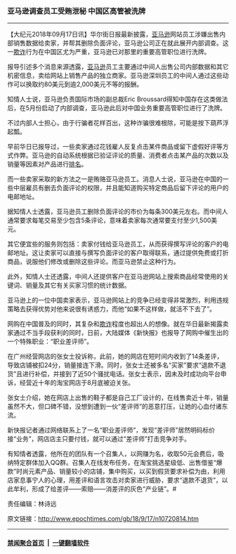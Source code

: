 ### 亚马逊调查员工受贿泄秘 中国区高管被洗牌
------------------------

<p>【大纪元2018年09月17日讯】华尔街日报最新披露，<a href="http://www.epochtimes.com/gb/tag/%E4%BA%9A%E9%A9%AC%E9%80%8A.html">亚马逊</a>网站员工涉嫌出售内部销售数据给卖家，并帮其删除负面评论，亚马逊公司正在就此展开内部调查。这一<a href="http://www.epochtimes.com/gb/tag/%E6%AC%BA%E8%AF%88.html">欺诈</a>行为在中国区尤为严重，亚马逊已对那里的重要高管职位进行洗牌。</p>
<p>报导引述多个消息来源透露，<a href="http://www.epochtimes.com/gb/tag/%E4%BA%9A%E9%A9%AC%E9%80%8A.html">亚马逊</a>员工主要通过中间人出售公司内部数据和其它机密信息，卖给网站上销售产品的独立商家。亚马逊深圳员工的中间人通过这些动作可以换取约80美元到逾2,000美元不等的报酬。</p>
<p>知情人士说，亚马逊负责国际市场的副总裁Eric Broussard得知中国存在这类做法后，在5月份启动了内部调查，亚马逊此后对中国业务重要高管职位进行了洗牌。</p>
<p>不过内部人士担心，由于行骗者花样百出，这种诈骗很难根除，可能是按下葫芦浮起瓢。</p>
<p>早前华日已报导过，一些卖家通过花钱雇人反复点击某件商品或留下虚假好评等方式作弊。亚马逊的自动系统根据已验证评论的质量、消费者点击某产品的次数以及销量等因素对产品进行<a href="http://www.epochtimes.com/gb/tag/%E6%8E%92%E5%90%8D.html">排名</a>。</p>
<p>而一些卖家采取的新方法之一是贿赂亚马逊员工。消息人士说，亚马逊在中国的一些中层雇员有删去负面评论的权限，并且能知道购买特定商品后留下评论的用户的电邮地址。</p>
<p>据知情人士透露，亚马逊员工删除负面评论的市价为每条300美元左右。而中间人通常要求每笔交易至少包含5条评论，意味着卖家每次通常要支付至少1,500美元。</p>
<p>其它便宜些的服务则包括：卖家付钱给亚马逊员工，从而获得撰写评论的客户的电邮地址。这让卖家可以直接与撰写负面评论的客户取得联系，通过提供免费或打折商品，说服他们修改或删除这些评论。而亚马逊禁止这种行为。</p>
<p>此外，知情人士还透露，中间人还提供客户在亚马逊网站上搜索商品经常使用的关键词、销量及其它有关买家习惯的统计数据。</p>
<p>亚马逊上的一位中国卖家表示，亚马逊网站上的竞争已经变得非常激烈，利用违规策略去获得优势对他来说很有诱惑力，而他“如果不这样做，就活不下去了”。</p>
<p>网购在中国普及的同时，其复杂和<a href="http://www.epochtimes.com/gb/tag/%E6%AC%BA%E8%AF%88.html">欺诈</a>程度也超出人的想像。就在华日最新揭露卖家通过不当手段获利的同时，日前，大陆媒体《新快报》也报导了网购中催生出的一个特殊职业：“职业差评师”。</p>
<p>在广州经营网店的张女士投诉称，此前，她的网店在短时间内收到了14条差评，导致店铺被扣24分，销量接连下滑。同时，张女士还被多名“买家”要求“退款不退货”且进行补偿，并接到了近50个骚扰电话。张女士表示，因未及时成功向平台申诉，经营近十年的淘宝网店于8月底被迫关张。</p>
<p>张女士介绍，她在网店上出售的鞋子都是自己工厂设计的，在线售卖近十年，销量虽然不大，但口碑不错，没想到遭到一伙“差评师”的恶意打压，让她的心血付诸东流。</p>
<p>新快报记者通过网络联系上了一名“职业差评师”，发现“差评师”居然明码标价接“业务”，网店店主只要付钱，就可以通过“差评师”打击竞争对手。</p>
<p>有知情者透露，他所在的团队有一个召集人，以网赚为名，收取50元会费后，吸纳特定群体加入QQ群。召集人在线发布任务，在淘宝挑选星级低、出售借鉴“爆款”时尚元素产品、销量较小的店铺，集中购买，以买到假货要求补偿为由，利用店家息事宁人的心理，用差评和语言攻击对卖家进行威胁，要求“退款不退货”，以此牟利，形成了给差评――索赔――消差评的灰色“产业链”。#</p>
<p>责任编辑：林诗远</p>

原文链接：http://www.epochtimes.com/gb/18/9/17/n10720814.htm


------------------------
#### [禁闻聚合首页](https://github.com/gfw-breaker/banned-news/blob/master/README.md) &nbsp;|&nbsp;  [一键翻墙软件](https://github.com/gfw-breaker/nogfw/blob/master/README.md)